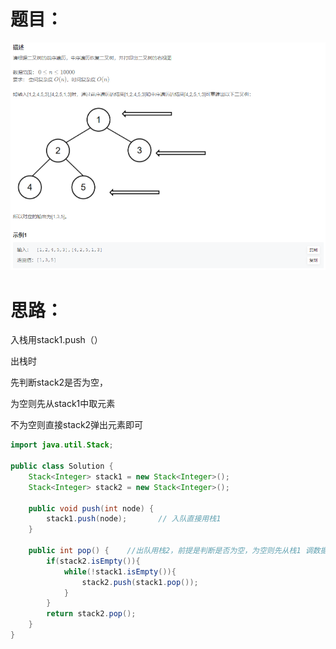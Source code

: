 # 题目：

![](https://github.com/SaoDiSengA/forWork/blob/master/images/输出二叉树的右视图.png)

# 思路：

入栈用stack1.push（）

出栈时

先判断stack2是否为空，

为空则先从stack1中取元素

不为空则直接stack2弹出元素即可

```java
import java.util.Stack;

public class Solution {
    Stack<Integer> stack1 = new Stack<Integer>();
    Stack<Integer> stack2 = new Stack<Integer>();
    
    public void push(int node) {
        stack1.push(node);       // 入队直接用栈1
    }
    
    public int pop() {    //出队用栈2，前提是判断是否为空，为空则先从栈1 调数据
        if(stack2.isEmpty()){
            while(!stack1.isEmpty()){
                stack2.push(stack1.pop());
            }
        }
        return stack2.pop();
    }
}
```

